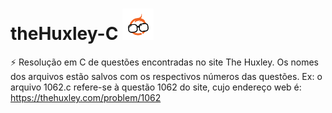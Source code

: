 # theHuxley-C <img width="50px" src="https://github.com/celsopa/theHuxley/blob/master/hux.png?raw=true">

⚡ Resolução em C de questões encontradas no site The Huxley. Os nomes dos arquivos estão salvos com os respectivos números das questões. Ex: o arquivo 1062.c refere-se à questão 1062 do site, cujo endereço web é: https://thehuxley.com/problem/1062
